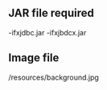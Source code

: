 JAR file required
-----------------
-ifxjdbc.jar
-ifxjbdcx.jar

Image file
----------
/resources/background.jpg
